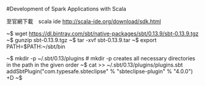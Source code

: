 #Development of Spark Applications with Scala  

至官網下載　scala ide
http://scala-ide.org/download/sdk.html

~$ wget https://dl.bintray.com/sbt/native-packages/sbt/0.13.9/sbt-0.13.9.tgz
~$ gunzip sbt-0.13.9.tgz
~$ tar -xvf sbt-0.13.9.tar
~$ export PATH=$PATH:~/sbt/bin


~$ mkdir -p ~/.sbt/0.13/plugins # mkdir -p creates all necessary directories in the path in the given order
~$ cat >> ~/.sbt/0.13/plugins/plugins.sbt
addSbtPlugin("com.typesafe.sbteclipse" % "sbteclipse-plugin" % "4.0.0")
<ctrl>+D
~$

